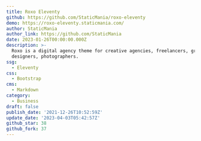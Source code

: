 ```yaml
---
title: Roxo Eleventy
github: https://github.com/StaticMania/roxo-eleventy
demo: https://roxo-eleventy.staticmania.com/
author: StaticMania
author_link: https://github.com/StaticMania
date: 2023-01-26T00:00:00.000Z
description: >-
  Roxo is a digital agency theme for creative agencies, freelancers, graphic
  designers, photographers.
ssg:
  - Eleventy
css:
  - Bootstrap
cms:
  - Markdown
category:
  - Business
draft: false
publish_date: '2021-12-26T10:52:59Z'
update_date: '2023-04-03T05:42:57Z'
github_star: 38
github_fork: 37
---
```


